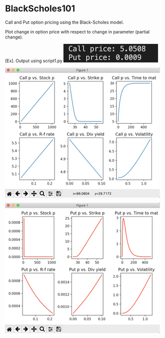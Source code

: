 # BlackScholes101

Call and Put option pricing using the Black-Scholes model.

Plot change in option price with respect to change in parameter (partial change).

[Ex]. Output using script1.py
![Screenshot](screenshot1.png)

![Screenshot](screenshot2.png)

![Screenshot](screenshot3.png)


